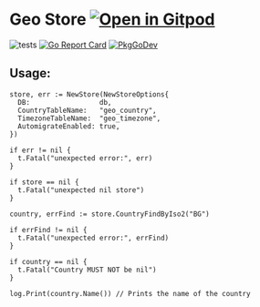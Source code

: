 # Geo Store <a href="https://gitpod.io/#https://github.com/gouniverse/geostore" style="float:right:"><img src="https://gitpod.io/button/open-in-gitpod.svg" alt="Open in Gitpod" loading="lazy"></a>

![tests](https://github.com/gouniverse/geostore/workflows/tests/badge.svg)
[![Go Report Card](https://goreportcard.com/badge/github.com/gouniverse/geostore)](https://goreportcard.com/report/github.com/gouniverse/geostore)
[![PkgGoDev](https://pkg.go.dev/badge/github.com/gouniverse/geostore)](https://pkg.go.dev/github.com/gouniverse/hb)

## Usage:

```golang
store, err := NewStore(NewStoreOptions{
  DB:                 db,
  CountryTableName:   "geo_country",
  TimezoneTableName:  "geo_timezone",
  AutomigrateEnabled: true,
})

if err != nil {
  t.Fatal("unexpected error:", err)
}

if store == nil {
  t.Fatal("unexpected nil store")
}

country, errFind := store.CountryFindByIso2("BG")

if errFind != nil {
  t.Fatal("unexpected error:", errFind)
}

if country == nil {
  t.Fatal("Country MUST NOT be nil")
}

log.Print(country.Name()) // Prints the name of the country
```
